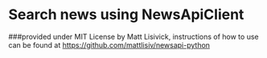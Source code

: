 # Search news using NewsApiClient
###provided under MIT License by Matt Lisivick, instructions of how to use can be found at https://github.com/mattlisiv/newsapi-python
